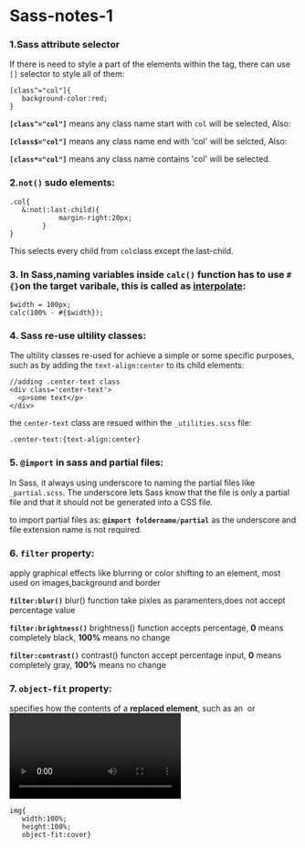 # Sass-notes-1

### 1.Sass attribute selector 

If there is need to style a part of the elements within the tag, there can use `[]` selector to style all of them:

```
[class^="col"]{
   background-color:red; 
} 
```
**`[class^="col"]`** means any class name start with `col` will be selected, Also:

**`[class$="col"]`** means any class name end with 'col' will be selcted, Also:

**`[class*="col"]`** means any class name contains 'col' will be selected.


### 2.`not()` sudo elements: 

```
.col{
   &:not(:last-child){
            margin-right:20px;
        }
}
```
This selects every child from `col`class except the last-child.


### 3. In Sass,naming variables inside `calc()` function has to use `#{}`on the target varibale, this is called as [interpolate](https://github.com/sass/sass/issues/818):

```
$width = 100px;
calc(100% - #{$width});
```

### 4. Sass re-use ultility classes:
The ultility classes re-used for achieve a simple or some specific purposes, such as by adding the `text-align:center` to its child elements:
```
//adding .center-text class
<div class='center-text'>
  <p>some text</p>
</div>
```

the `center-text` class are resued within the `_utilities.scss` file:
```
.center-text:{text-align:center}
```
### 5. `@import` in sass and partial files:

In Sass, it always using underscore to naming the partial files like `_partial.scss`. The underscore lets Sass know that the file is only a partial file and that it should not be generated into a CSS file.

to import partial files as: **`@import foldername/partial`**  as the underscore and file extension name is not required.

### 6. `filter` property:

apply graphical effects like blurring or color shifting to an element, most used on images,background and border

**`filter:blur()`** blur() function take pixles as paramenters,does not accept percentage value 

**`filter:brightness()`** brightness() function accepts percentage, **0** means completely black, **100%** means no change

**`filter:contrast()`** contrast() functon accept percentage input, **0**  means completely gray, **100%** means no change

### 7. `object-fit` property:

specifies how the contents of a **replaced element**, such as an <img> or <video>, should be resized to fit its container. In which the container has default size such as `width:100%; height:100%`, `object-fit`will just resize the content to fit, such as the `background-size`property work
   
```
img{
   width:100%;
   height:100%;
   object-fit:cover}
   ```
   
